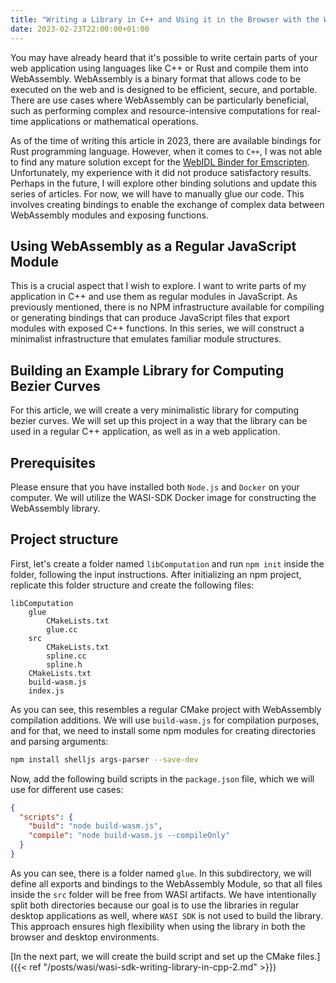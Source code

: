 ```yaml
---
title: "Writing a Library in C++ and Using it in the Browser with the WASI SDK - Folder structure"
date: 2023-02-23T22:00:00+01:00
---
```

You may have already heard that it's possible to write certain parts of your web application using languages like C++ or Rust and compile them into WebAssembly. WebAssembly is a binary format that allows code to be executed on the web and is designed to be efficient, secure, and portable. There are use cases where WebAssembly can be particularly beneficial, such as performing complex and resource-intensive computations for real-time applications or mathematical operations.

As of the time of writing this article in 2023, there are available bindings for Rust programming language. However, when it comes to ``C++``, I was not able to find any mature solution except for the [WebIDL Binder for Emscripten](https://emscripten.org/docs/porting/connecting_cpp_and_javascript/WebIDL-Binder.html). Unfortunately, my experience with it did not produce satisfactory results. Perhaps in the future, I will explore other binding solutions and update this series of articles. For now, we will have to manually glue our code. This involves creating bindings to enable the exchange of complex data between WebAssembly modules and exposing functions.

## Using WebAssembly as a Regular JavaScript Module
This is a crucial aspect that I wish to explore. I want to write parts of my application in C++ and use them as regular modules in JavaScript. As previously mentioned, there is no NPM infrastructure available for compiling or generating bindings that can produce JavaScript files that export modules with exposed C++ functions. In this series, we will construct a minimalist infrastructure that emulates familiar module structures.

## Building an Example Library for Computing Bezier Curves
For this article, we will create a very minimalistic library for computing bezier curves. We will set up this project in a way that the library can be used in a regular C++ application, as well as in a web application.

## Prerequisites
Please ensure that you have installed both ``Node.js`` and ``Docker`` on your computer. We will utilize the WASI-SDK Docker image for constructing the WebAssembly library.

## Project structure
First, let's create a folder named ``libComputation`` and run ``npm init`` inside the folder, following the input instructions. After initializing an npm project, replicate this folder structure and create the following files:

```ls
libComputation
    glue
        CMakeLists.txt
        glue.cc
    src
        CMakeLists.txt
        spline.cc
        spline.h
    CMakeLists.txt
    build-wasm.js
    index.js
```

As you can see, this resembles a regular CMake project with WebAssembly compilation additions. 
We will use ``build-wasm.js`` for compilation purposes, and for that, we need to install some npm 
modules for creating directories and parsing arguments:

```bash
npm install shelljs args-parser --save-dev
```
Now, add the following build scripts in the ``package.json`` file, which we will use for different use cases:

```json
{
  "scripts": {
    "build": "node build-wasm.js",
    "compile": "node build-wasm.js --compileOnly"
  }
}
```

As you can see, there is a folder named ``glue``. In this subdirectory, 
we will define all exports and bindings to the WebAssembly Module, 
so that all files inside the ``src`` folder will be free from WASI artifacts. 
We have intentionally split both directories because our goal is to use the libraries in regular
desktop applications as well, where ``WASI SDK`` is not used to build the library. 
This approach ensures high flexibility when using the library in both the browser and desktop 
environments.

[In the next part, we will create the build script and set up the CMake files.]({{< ref "/posts/wasi/wasi-sdk-writing-library-in-cpp-2.md" >}})